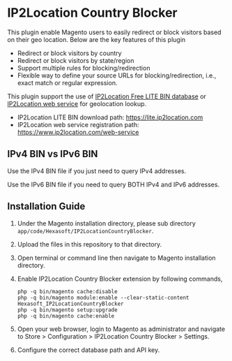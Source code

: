 # IP2Location Country Blocker

This plugin enable Magento users to easily redirect or block visitors based on their geo location. Below are the key features of this plugin

* Redirect or block visitors by country
* Redirect or block visitors by state/region
* Support multiple rules for blocking/redirection
* Flexible way to define your source URLs for blocking/redirection, i.e., exact match or regular expression.

This plugin support the use of [IP2Location Free LITE BIN database](https://lite.ip2location.com) or [IP2Location web service](https://www.ip2location.com/web-service) for geolocation lookup.

* IP2Location LITE BIN download path: https://lite.ip2location.com
* IP2Location web service registration path: https://www.ip2location.com/web-service



## IPv4 BIN vs IPv6 BIN

Use the IPv4 BIN file if you just need to query IPv4 addresses.

Use the IPv6 BIN file if you need to query BOTH IPv4 and IPv6 addresses.



## Installation Guide

1. Under the Magento installation directory, please sub directory `app/code/Hexasoft/IP2LocationCountryBlocker`.

2. Upload the files in this repository to that directory.

3. Open terminal or command line then navigate to Magento installation directory.

4. Enable IP2Location Country Blocker extension by following commands,

   ```
   php -q bin/magento cache:disable
   php -q bin/magento module:enable --clear-static-content Hexasoft_IP2LocationCountryBlocker
   php -q bin/magento setup:upgrade
   php -q bin/magento cache:enable
   ```

5. Open your web browser, login to Magento as administrator and navigate to Store > Configuration > IP2Location Country Blocker > Settings.

6. Configure the correct database path and API key.
